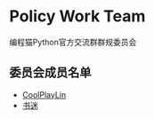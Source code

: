 # Policy Work Team

编程猫Python官方交流群群规委员会

## 委员会成员名单
- [CoolPlayLin](https://github.com/CoolPlayLin)
- [书迷](https://github.com/jsrcode)
